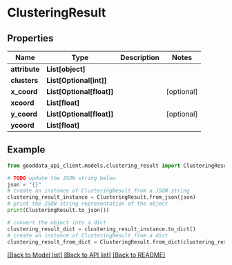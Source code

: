 # ClusteringResult


## Properties

Name | Type | Description | Notes
------------ | ------------- | ------------- | -------------
**attribute** | **List[object]** |  | 
**clusters** | **List[Optional[int]]** |  | 
**x_coord** | **List[Optional[float]]** |  | [optional] 
**xcoord** | **List[float]** |  | 
**y_coord** | **List[Optional[float]]** |  | [optional] 
**ycoord** | **List[float]** |  | 

## Example

```python
from gooddata_api_client.models.clustering_result import ClusteringResult

# TODO update the JSON string below
json = "{}"
# create an instance of ClusteringResult from a JSON string
clustering_result_instance = ClusteringResult.from_json(json)
# print the JSON string representation of the object
print(ClusteringResult.to_json())

# convert the object into a dict
clustering_result_dict = clustering_result_instance.to_dict()
# create an instance of ClusteringResult from a dict
clustering_result_from_dict = ClusteringResult.from_dict(clustering_result_dict)
```
[[Back to Model list]](../README.md#documentation-for-models) [[Back to API list]](../README.md#documentation-for-api-endpoints) [[Back to README]](../README.md)


